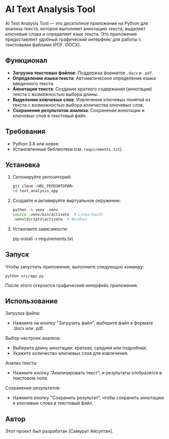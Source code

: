 # AI Text Analysis Tool

AI Text Analysis Tool — это десктопное приложение на Python для анализа текста, которое выполняет аннотацию текста, выделяет ключевые слова и определяет язык текста. Это приложение предоставляет удобный графический интерфейс для работы с текстовыми файлами (PDF, DOCX).

## Функционал

- **Загрузка текстовых файлов**: Поддержка форматов `.docx` и `.pdf`.
- **Определение языка текста**: Автоматическое определение языка введенного текста.
- **Аннотация текста**: Создание краткого содержания (аннотации) текста с возможностью выбора длины.
- **Выделение ключевых слов**: Извлечение ключевых понятий из текста с возможностью выбора количества ключевых слов.
- **Сохранение результатов анализа**: Сохранение аннотации и ключевых слов в текстовый файл.

## Требования

- Python 3.8 или новее.
- Установленные библиотеки (см. `requirements.txt`).

## Установка

1. Склонируйте репозиторий:

   ```bash
   git clone <URL_РЕПОЗИТОРИЯ>
   cd text_analysis_app

2. Создайте и активируйте виртуальное окружение:

    ```bash
    python -m venv .venv
    source .venv/bin/activate  # Linux/macOS
    .venv\Scripts\activate  # Windows

3. Установите зависимости:

    pip install -r requirements.txt

## Запуск

Чтобы запустить приложение, выполните следующую команду:

    python src/app.py

После этого откроется графический интерфейс приложения.


## Использование

Загрузка файла:
- Нажмите на кнопку "Загрузить файл", выберите файл в формате .docx или .pdf.

Выбор настроек анализа:
- Выберите длину аннотации: краткая, средняя или подробная.
- Укажите количество ключевых слов для извлечения.

Анализ текста:
- Нажмите кнопку "Анализировать текст", и результаты отобразятся в текстовом поле.

Сохранение результатов:
- Нажмите кнопку "Сохранить результат", чтобы сохранить аннотацию и ключевые слова в текстовый файл.


## Автор

Этот проект был разработан [Самурат Айсултан].
